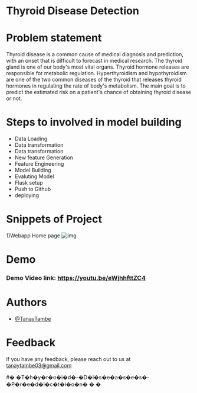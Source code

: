 
# Thyroid Disease Detection

# Problem statement
Thyroid disease is a common cause of medical diagnosis and prediction, with an onset 
that is difficult to forecast in medical research. The thyroid gland is one of our body's 
most vital organs. Thyroid hormone releases are responsible for metabolic regulation. 
Hyperthyroidism and hypothyroidism are one of the two common diseases of the thyroid 
that releases thyroid hormones in regulating the rate of body's metabolism.
The main goal is to predict the estimated risk on a patient's chance of obtaining thyroid 
disease or not.




# Steps to involved in model building
- Data Loading
- Data transformation
- Data transformation
- New feature Generation
- Feature Engineering
- Model Building
- Evaluting Model
- Flask setup
- Push to Github
- deploying

# Snippets of Project

1)Webapp Home page
![img](https://i.imgur.com/TLFjxId.png)



# Demo

### Demo Video link: https://youtu.be/eWjhhfttZC4




# Authors

- [@TanayTambe](https://github.com/tanaytambe03/Thyroid-disease-detection.git)

# Feedback

If you have any feedback, please reach out to us at tanaytambe03@gmail.com

#� �T�h�y�r�o�i�d�-�D�i�s�e�a�s�e�s�-�P�r�e�d�i�c�t�i�o�n�
�
�
